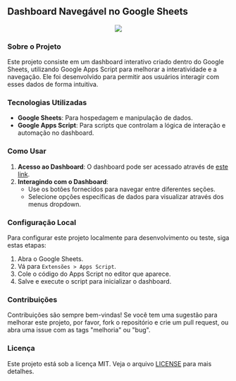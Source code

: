 ## Dashboard Navegável no Google Sheets

<div align="center" width="300px">
    <img src="https://github.com/alexandrefreitass/dashboard-apps-script/assets/109884524/81ef64af-9275-4ec1-8a5e-cc21835909ac" />
</div>

### Sobre o Projeto

Este projeto consiste em um dashboard interativo criado dentro do Google Sheets, utilizando Google Apps Script para melhorar a interatividade e a navegação. Ele foi desenvolvido para permitir aos usuários interagir com esses dados de forma intuitiva.


### Tecnologias Utilizadas

- **Google Sheets**: Para hospedagem e manipulação de dados.
- **Google Apps Script**: Para scripts que controlam a lógica de interação e automação no dashboard.

### Como Usar

1. **Acesso ao Dashboard**: O dashboard pode ser acessado através de [este link](https://docs.google.com/spreadsheets/d/1gxtWQMXLBX-Vqn3yVeHx2QMiCeAESQFrDSbZKrmMSho/edit#gid=712832960).
2. **Interagindo com o Dashboard**:
   - Use os botões fornecidos para navegar entre diferentes seções.
   - Selecione opções específicas de dados para visualizar através dos menus dropdown.

### Configuração Local

Para configurar este projeto localmente para desenvolvimento ou teste, siga estas etapas:

1. Abra o Google Sheets.
2. Vá para `Extensões > Apps Script`.
3. Cole o código do Apps Script no editor que aparece.
4. Salve e execute o script para inicializar o dashboard.

### Contribuições

Contribuições são sempre bem-vindas! Se você tem uma sugestão para melhorar este projeto, por favor, fork o repositório e crie um pull request, ou abra uma issue com as tags "melhoria" ou "bug".

### Licença

Este projeto está sob a licença MIT. Veja o arquivo [LICENSE](LICENSE.md) para mais detalhes.
